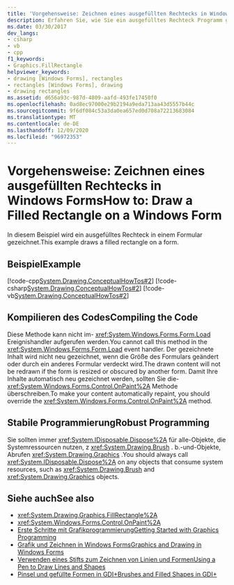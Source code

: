 ```yaml
---
title: 'Vorgehensweise: Zeichnen eines ausgefüllten Rechtecks in Windows Forms'
description: Erfahren Sie, wie Sie ein ausgefülltes Rechteck Programm gesteuert in einem Windows Form zeichnen. Erfahren Sie auch mehr über das Kompilieren von Code.
ms.date: 03/30/2017
dev_langs:
- csharp
- vb
- cpp
f1_keywords:
- Graphics.FillRectangle
helpviewer_keywords:
- drawing [Windows Forms], rectangles
- rectangles [Windows Forms], drawing
- drawing rectangles
ms.assetid: d656a93c-987d-4809-aafd-493fe17450f0
ms.openlocfilehash: 0ad8ec97000e29b2194a9eda713aa43d5557b44c
ms.sourcegitcommit: 9f6df084c53a3da0ea657ed0d708a72213683084
ms.translationtype: MT
ms.contentlocale: de-DE
ms.lasthandoff: 12/09/2020
ms.locfileid: "96972353"
---
```

# <a name="how-to-draw-a-filled-rectangle-on-a-windows-form"></a><span data-ttu-id="fcbed-104">Vorgehensweise: Zeichnen eines ausgefüllten Rechtecks in Windows Forms</span><span class="sxs-lookup"><span data-stu-id="fcbed-104">How to: Draw a Filled Rectangle on a Windows Form</span></span>
<span data-ttu-id="fcbed-105">In diesem Beispiel wird ein ausgefülltes Rechteck in einem Formular gezeichnet.</span><span class="sxs-lookup"><span data-stu-id="fcbed-105">This example draws a filled rectangle on a form.</span></span>  
  
## <a name="example"></a><span data-ttu-id="fcbed-106">Beispiel</span><span class="sxs-lookup"><span data-stu-id="fcbed-106">Example</span></span>  
 [!code-cpp[System.Drawing.ConceptualHowTos#2](~/samples/snippets/cpp/VS_Snippets_Winforms/System.Drawing.ConceptualHowTos/cpp/form1.cpp#2)]
 [!code-csharp[System.Drawing.ConceptualHowTos#2](~/samples/snippets/csharp/VS_Snippets_Winforms/System.Drawing.ConceptualHowTos/CS/form1.cs#2)]
 [!code-vb[System.Drawing.ConceptualHowTos#2](~/samples/snippets/visualbasic/VS_Snippets_Winforms/System.Drawing.ConceptualHowTos/VB/form1.vb#2)]  
  
## <a name="compiling-the-code"></a><span data-ttu-id="fcbed-107">Kompilieren des Codes</span><span class="sxs-lookup"><span data-stu-id="fcbed-107">Compiling the Code</span></span>  
 <span data-ttu-id="fcbed-108">Diese Methode kann nicht im- <xref:System.Windows.Forms.Form.Load> Ereignishandler aufgerufen werden.</span><span class="sxs-lookup"><span data-stu-id="fcbed-108">You cannot call this method in the <xref:System.Windows.Forms.Form.Load> event handler.</span></span> <span data-ttu-id="fcbed-109">Der gezeichnete Inhalt wird nicht neu gezeichnet, wenn die Größe des Formulars geändert oder durch ein anderes Formular verdeckt wird.</span><span class="sxs-lookup"><span data-stu-id="fcbed-109">The drawn content will not be redrawn if the form is resized or obscured by another form.</span></span> <span data-ttu-id="fcbed-110">Damit Ihre Inhalte automatisch neu gezeichnet werden, sollten Sie die- <xref:System.Windows.Forms.Control.OnPaint%2A> Methode überschreiben.</span><span class="sxs-lookup"><span data-stu-id="fcbed-110">To make your content automatically repaint, you should override the <xref:System.Windows.Forms.Control.OnPaint%2A> method.</span></span>  
  
## <a name="robust-programming"></a><span data-ttu-id="fcbed-111">Stabile Programmierung</span><span class="sxs-lookup"><span data-stu-id="fcbed-111">Robust Programming</span></span>  
 <span data-ttu-id="fcbed-112">Sie sollten immer <xref:System.IDisposable.Dispose%2A> für alle-Objekte, die Systemressourcen nutzen, z <xref:System.Drawing.Brush> . b.-und-Objekte, Abrufen <xref:System.Drawing.Graphics> .</span><span class="sxs-lookup"><span data-stu-id="fcbed-112">You should always call <xref:System.IDisposable.Dispose%2A> on any objects that consume system resources, such as <xref:System.Drawing.Brush> and <xref:System.Drawing.Graphics> objects.</span></span>  
  
## <a name="see-also"></a><span data-ttu-id="fcbed-113">Siehe auch</span><span class="sxs-lookup"><span data-stu-id="fcbed-113">See also</span></span>

- <xref:System.Drawing.Graphics.FillRectangle%2A>
- <xref:System.Windows.Forms.Control.OnPaint%2A>
- [<span data-ttu-id="fcbed-114">Erste Schritte mit Grafikprogrammierung</span><span class="sxs-lookup"><span data-stu-id="fcbed-114">Getting Started with Graphics Programming</span></span>](getting-started-with-graphics-programming.md)
- [<span data-ttu-id="fcbed-115">Grafik und Zeichnen in Windows Forms</span><span class="sxs-lookup"><span data-stu-id="fcbed-115">Graphics and Drawing in Windows Forms</span></span>](graphics-and-drawing-in-windows-forms.md)
- [<span data-ttu-id="fcbed-116">Verwenden eines Stifts zum Zeichnen von Linien und Formen</span><span class="sxs-lookup"><span data-stu-id="fcbed-116">Using a Pen to Draw Lines and Shapes</span></span>](using-a-pen-to-draw-lines-and-shapes.md)
- [<span data-ttu-id="fcbed-117">Pinsel und gefüllte Formen in GDI+</span><span class="sxs-lookup"><span data-stu-id="fcbed-117">Brushes and Filled Shapes in GDI+</span></span>](brushes-and-filled-shapes-in-gdi.md)
